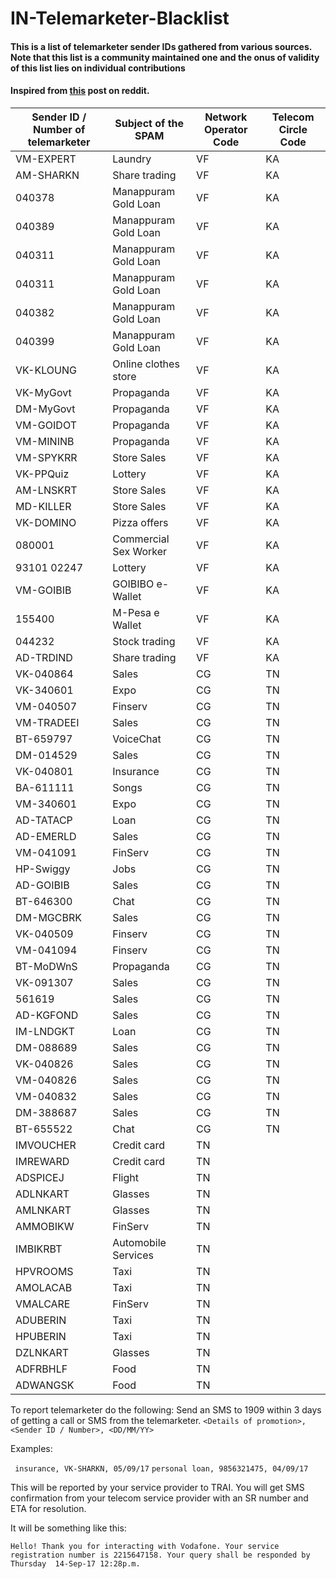 # IN-Telemarketer-Blacklist
#### This is a list of telemarketer sender IDs gathered from various sources. Note that this list is a community maintained one and the onus of validity of this list lies on individual contributions

#### Inspired from [this](https://www.reddit.com/r/india/comments/6zd44e/blacklist_of_telemarketers/) post on reddit.

Sender ID / Number of telemarketer | Subject of the SPAM | Network Operator Code | Telecom Circle Code
-----------------------------------|---------------------|-----------------------|--------------------
VM-EXPERT | Laundry | VF | KA
AM-SHARKN | Share trading | VF | KA
040378 | Manappuram Gold Loan | VF | KA
040389 | Manappuram Gold Loan | VF | KA
040311 | Manappuram Gold Loan | VF | KA
040311 | Manappuram Gold Loan | VF | KA
040382 | Manappuram Gold Loan | VF | KA
040399 | Manappuram Gold Loan | VF | KA
VK-KLOUNG | Online clothes store | VF | KA
VK-MyGovt | Propaganda | VF | KA
DM-MyGovt | Propaganda | VF | KA
VM-GOIDOT | Propaganda | VF | KA
VM-MININB | Propaganda | VF | KA
VM-SPYKRR | Store Sales | VF | KA
VK-PPQuiz | Lottery | VF | KA
AM-LNSKRT | Store Sales | VF | KA
MD-KILLER | Store Sales | VF | KA
VK-DOMINO | Pizza offers | VF | KA
080001 | Commercial Sex Worker | VF | KA
93101 02247 | Lottery | VF | KA
VM-GOIBIB | GOIBIBO e-Wallet | VF | KA
155400 | M-Pesa e Wallet | VF | KA
044232 | Stock trading | VF | KA
AD-TRDIND | Share trading | VF | KA
VK-040864 | Sales | CG | TN
VK-340601 | Expo | CG | TN
VM-040507 | Finserv | CG | TN
VM-TRADEEI | Sales | CG | TN
BT-659797 | VoiceChat | CG | TN
DM-014529 | Sales | CG | TN
VK-040801 | Insurance | CG | TN
BA-611111 | Songs | CG | TN
VM-340601 | Expo | CG | TN
AD-TATACP | Loan | CG | TN
AD-EMERLD | Sales | CG | TN
VM-041091 | FinServ | CG | TN
HP-Swiggy | Jobs | CG | TN
AD-GOIBIB | Sales | CG | TN
BT-646300 | Chat | CG | TN
DM-MGCBRK | Sales | CG | TN
VK-040509 | Finserv | CG | TN
VM-041094 | Finserv | CG | TN
BT-MoDWnS | Propaganda | CG | TN
VK-091307 | Sales | CG | TN
561619 | Sales | CG | TN
AD-KGFOND | Sales | CG | TN
IM-LNDGKT | Loan | CG | TN
DM-088689 | Sales | CG | TN
VK-040826 | Sales | CG | TN
VM-040826 | Sales | CG | TN
VM-040832 | Sales | CG | TN
DM-388687 | Sales | CG | TN
BT-655522 | Chat | CG | TN
IMVOUCHER | Credit card | TN
IMREWARD | Credit card | TN
ADSPICEJ | Flight | TN
ADLNKART | Glasses | TN
AMLNKART | Glasses | TN
AMMOBIKW | FinServ | TN
IMBIKRBT | Automobile Services | TN
HPVROOMS | Taxi | TN
AMOLACAB | Taxi | TN
VMALCARE | FinServ | TN
ADUBERIN | Taxi | TN
HPUBERIN | Taxi | TN
DZLNKART | Glasses | TN
ADFRBHLF | Food | TN
ADWANGSK | Food | TN

<!--I am unsure about the network operator codes for the ones that I added or even how to find it. Would be great if you can add that.-->

To report telemarketer do the following:
Send an SMS to 1909 within 3 days of getting a call or SMS from the telemarketer.
```<Details of promotion>, <Sender ID / Number>, <DD/MM/YY>```

Examples:

``` insurance, VK-SHARKN, 05/09/17```
```personal loan, 9856321475, 04/09/17 ```

This will be reported by your service provider to TRAI. You will get SMS confirmation from your telecom service provider with an SR number and ETA for resolution.

It will be something like this:

```Hello! Thank you for interacting with Vodafone. Your service registration number is 2215647158. Your query shall be responded by Thursday  14-Sep-17 12:28p.m.```

